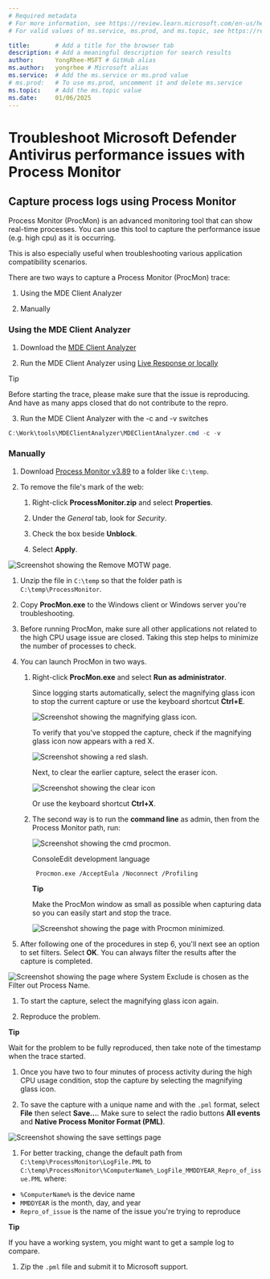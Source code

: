 ```yaml
---
# Required metadata
# For more information, see https://review.learn.microsoft.com/en-us/help/platform/learn-editor-add-metadata?branch=main
# For valid values of ms.service, ms.prod, and ms.topic, see https://review.learn.microsoft.com/en-us/help/platform/metadata-taxonomies?branch=main

title:       # Add a title for the browser tab
description: # Add a meaningful description for search results
author:      YongRhee-MSFT # GitHub alias
ms.author:   yongrhee # Microsoft alias
ms.service:  # Add the ms.service or ms.prod value
# ms.prod:   # To use ms.prod, uncomment it and delete ms.service
ms.topic:    # Add the ms.topic value
ms.date:     01/06/2025
---
```


# Troubleshoot Microsoft Defender Antivirus performance issues with Process Monitor

## Capture process logs using Process Monitor

Process Monitor (ProcMon) is an advanced monitoring tool that can show real-time processes. You can use this tool to capture the performance issue (e.g. high cpu) as it is occurring.

This is also especially useful when troubleshooting various application compatibility scenarios.

There are two ways to capture a Process Monitor (ProcMon) trace:

1. Using the MDE Client Analyzer

1. Manually

### Using the MDE Client Analyzer

1. Download the [MDE Client Analyzer ](/defender-endpoint/download-client-analyzer)

1. Run the MDE Client Analyzer using [Live Response or locally ](/defender-endpoint/run-analyzer-windows)

> [!TIP]
> Before starting the trace, please make sure that the issue is reproducing.  And have as many apps closed that do not contribute to the repro.

3. Run the MDE Client Analyzer with the -c and -v switches


```powershell
C:\Work\tools\MDEClientAnalyzer\MDEClientAnalyzer.cmd -c -v
```

### Manually

1. Download [Process Monitor v3.89](/sysinternals/downloads/procmon) to a folder like `C:\temp`.

1. To remove the file's mark of the web:

   1. Right-click **ProcessMonitor.zip** and select **Properties**.
      
   1. Under the *General* tab, look for *Security*.
      
   1. Check the box beside **Unblock**.
      
   1. Select **Apply**.
      
![Screenshot showing the Remove MOTW page.](media/procmon-motw.png)

1. Unzip the file in `C:\temp` so that the folder path is `C:\temp\ProcessMonitor`.

1. Copy **ProcMon.exe** to the Windows client or Windows server you're troubleshooting.

1. Before running ProcMon, make sure all other applications not related to the high CPU usage issue are closed. Taking this step helps to minimize the number of processes to check.

1. You can launch ProcMon in two ways.

   1. Right-click **ProcMon.exe** and select **Run as administrator**.
      
      Since logging starts automatically, select the magnifying glass icon to stop the current capture or use the keyboard shortcut **Ctrl+E**.
      
      ![Screenshot showing the magnifying glass icon.](media/procmon-magglass.png)
      
      To verify that you've stopped the capture, check if the magnifying glass icon now appears with a red X.
      
      ![Screenshot showing a red slash.](media/procmon-magglass-stop.png)
      
      Next, to clear the earlier capture, select the eraser icon.
      
      ![Screenshot showing the clear icon](media/procmon-eraser-clear.png)
      
      Or use the keyboard shortcut **Ctrl+X**.
      
   1. The second way is to run the **command line** as admin, then from the Process Monitor path, run:
      
      ![Screenshot showing the cmd procmon.](media/cmd-procmon.png)
      
      ConsoleEdit development language
      
      
      ```
       Procmon.exe /AcceptEula /Noconnect /Profiling
      ```
      
      **Tip**
      
      Make the ProcMon window as small as possible when capturing data so you can easily start and stop the trace.
      
      ![Screenshot showing the page with Procmon minimized.](media/procmon-minimize.png)
      
1. After following one of the procedures in step 6, you'll next see an option to set filters. Select **OK**. You can always filter the results after the capture is completed.

![Screenshot showing the page where System Exclude is chosen as the Filter out Process Name.](media/procmon-filter-options.png)

1. To start the capture, select the magnifying glass icon again.

1. Reproduce the problem.

**Tip**

Wait for the problem to be fully reproduced, then take note of the timestamp when the trace started.

1. Once you have two to four minutes of process activity during the high CPU usage condition, stop the capture by selecting the magnifying glass icon.

1. To save the capture with a unique name and with the `.pml` format, select **File** then select **Save...**. Make sure to select the radio buttons **All events** and **Native Process Monitor Format (PML)**.

![Screenshot showing the save settings page](media/procmon-savesettings1.png)

1. For better tracking, change the default path from `C:\temp\ProcessMonitor\LogFile.PML` to `C:\temp\ProcessMonitor\%ComputerName%_LogFile_MMDDYEAR_Repro_of_issue.PML` where:

  - `%ComputerName%` is the device name
  - `MMDDYEAR` is the month, day, and year
  - `Repro_of_issue` is the name of the issue you're trying to reproduce
    
**Tip**

If you have a working system, you might want to get a sample log to compare.

1. Zip the `.pml` file and submit it to Microsoft support.

